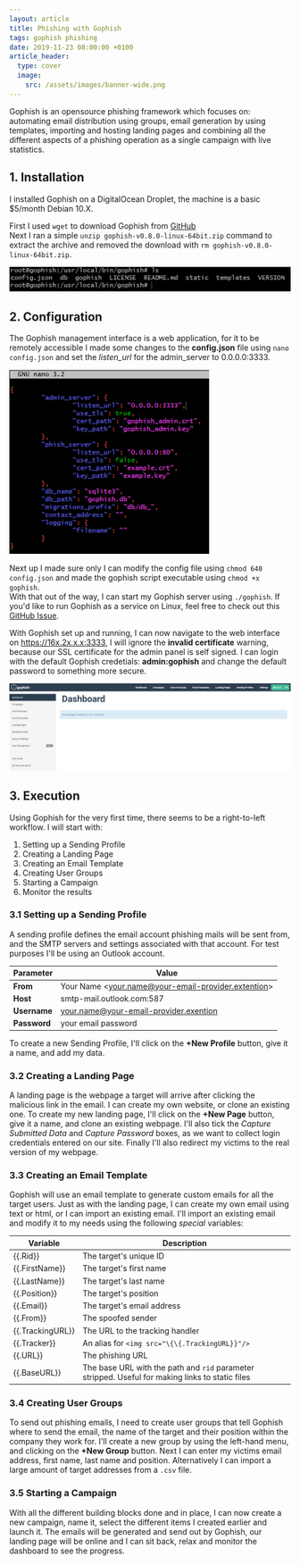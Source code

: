 ```yaml
---
layout: article
title: Phishing with Gophish
tags: gophish phishing
date: 2019-11-23 08:00:00 +0100
article_header:
  type: cover
  image:
    src: /assets/images/banner-wide.png
---
```


Gophish is an opensource phishing framework which focuses on: automating email distribution using groups, email generation by using templates, importing and hosting landing pages and combining all the different aspects of a phishing operation as a single campaign with live statistics.<!--more-->

## 1. Installation
I installed Gophish on a DigitalOcean Droplet, the machine is a basic $5/month Debian 10.X.

First I used `wget` to download Gophish from [GitHub](https://github.com/gophish/gophish/releases/download/v0.8.0/gophish-v0.8.0-linux-64bit.zip "Gophish on GitHub")  
Next I ran a simple `unzip gophish-v0.8.0-linux-64bit.zip` command to extract the archive and removed the download with `rm gophish-v0.8.0-linux-64bit.zip`.
 
![gophish structure](/assets/images/gophish-structure.png)

## 2. Configuration
The Gophish management interface is a web application, for it to be remotely accessible I made some changes to the **config.json** file using `nano config.json` and set the *listen_url* for the admin_server to 0.0.0.0:3333.

![gophish configuration file](/assets/images/gophish-config.png)
 
Next up I made sure only I can modify the config file using `chmod 640 config.json` and made the gophish script executable using `chmod +x gophish`.  
With that out of the way, I can start my Gophish server using `./gophish`. If you'd like to run Gophish as a service on Linux, feel free to check out this [GitHub Issue](https://github.com/gophish/gophish/issues/586).

With Gophish set up and running, I can now navigate to the web interface on https://16x.2x.x.x:3333, I will ignore the **invalid certificate** warning, because our SSL certificate for the admin panel is self signed.
I can login with the default Gophish credetials: **admin:gophish** and change the default password to something more secure.

![gophish dashboard](/assets/images/gophish-dashboard.png)

## 3. Execution
Using Gophish for the very first time, there seems to be a right-to-left workflow. I will start with:
1. Setting up a Sending Profile
2. Creating a Landing Page
3. Creating an Email Template
4. Creating User Groups
5. Starting a Campaign
6. Monitor the results
 
### 3.1 Setting up a Sending Profile
A sending profile defines the email account phishing mails will be sent from, and the SMTP servers and settings associated with that account. For test purposes I'll be using an Outlook account.

Parameter | Value
--- | ---
**From** | Your Name \<your.name@your-email-provider.extention\>  
**Host** | smtp-mail.outlook.com:587  
**Username** | your.name@your-email-provider.exention  
**Password** | your email password

To create a new Sending Profile, I'll click on the **+New Profile** button, give it a name, and add my data.
 
### 3.2 Creating a Landing Page
A landing page is the webpage a target will arrive after clicking the malicious link in the email. I can create my own website, or clone an existing one.
To create my new landing page, I'll click on the **+New Page** button, give it a name, and clone an existing webpage. I'll also tick the *Capture Submitted Data* and *Capture Password* boxes, as we want to collect login credentials entered on our site. Finally I'll also redirect my victims to the real version of my webpage.
 
### 3.3 Creating an Email Template
Gophish will use an email template to generate custom emails for all the target users. Just as with the landing page, I can create my own email using text or html, or I can import an existing email. I'll import an existing email and modify it to my needs using the following *special* variables:

Variable | Description
--- | ---
\{\{.Rid\}\} | The target's unique ID
\{\{.FirstName\}\} | The target's first name
\{\{.LastName\}\} | The target's last name
\{\{.Position\}\} | The target's position
\{\{.Email\}\} | The target's email address
\{\{.From\}\} | The spoofed sender
\{\{.TrackingURL\}\} | The URL to the tracking handler
\{\{.Tracker\}\} | An alias for `<img src="\{\{.TrackingURL}}"/>`
\{\{.URL\}\} | The phishing URL
\{\{.BaseURL\}\} | The base URL with the path and `rid` parameter stripped. Useful for making links to static files
 
### 3.4 Creating User Groups
To send out phishing emails, I need to create user groups that tell Gophish where to send the email, the name of the target and their position within the company they work for.
I'll create a new group by using the left-hand menu, and clicking on the **+New Group** button. Next I can enter my victims email address, first name, last name and position. Alternatively I can import a large amount of target addresses from a `.csv` file.

### 3.5 Starting a Campaign
With all the different building blocks done and in place, I can now create a new campaign, name it, select the different items I created earlier and launch it. The emails will be generated and send out by Gophish, our landing page will be online and I can sit back, relax and monitor the dashboard to see the progress.